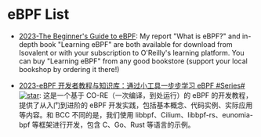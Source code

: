 # eBPF List

- [2023-The Beginner's Guide to eBPF](https://github.com/lizrice/ebpf-beginners): My report "What is eBPF?" and in-depth book "Learning eBPF" are both available for download from Isovalent or with your subscription to O'Reilly's learning platform. You can buy "Learning eBPF" from any good bookstore (support your local bookshop by ordering it there!)

- [2023-eBPF 开发者教程与知识库：通过小工具一步步学习 eBPF #Series# ![star](https://img.shields.io/github/stars/eunomia-bpf/bpf-developer-tutorial)](https://github.com/eunomia-bpf/bpf-developer-tutorial): 这是一个基于 CO-RE（一次编译，到处运行）的 eBPF 的开发教程，提供了从入门到进阶的 eBPF 开发实践，包括基本概念、代码实例、实际应用等内容。和 BCC 不同的是，我们使用 libbpf、Cilium、libbpf-rs、eunomia-bpf 等框架进行开发，包含 C、Go、Rust 等语言的示例。
